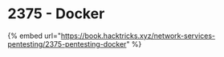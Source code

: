# 2375 - Docker

{% embed url="https://book.hacktricks.xyz/network-services-pentesting/2375-pentesting-docker" %}
